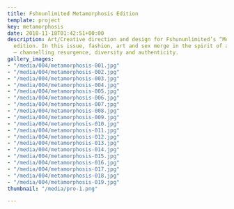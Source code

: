 ```yaml
---
title: Fshnunlimited Metamorphosis Edition
template: project
key: metamorphosis
date: 2018-11-18T01:42:51+00:00
description: Art/Creative direction and design for Fshununlimited’s “Metamorphosis”
  edition. In this issue, fashion, art and sex merge in the spirit of a renewed generation
  – channelling resurgence, diversity and authenticity.
gallery_images:
- "/media/004/metamorphosis-001.jpg"
- "/media/004/metamorphosis-002.jpg"
- "/media/004/metamorphosis-003.jpg"
- "/media/004/metamorphosis-004.jpg"
- "/media/004/metamorphosis-005.jpg"
- "/media/004/metamorphosis-006.jpg"
- "/media/004/metamorphosis-007.jpg"
- "/media/004/metamorphosis-008.jpg"
- "/media/004/metamorphosis-009.jpg"
- "/media/004/metamorphosis-010.jpg"
- "/media/004/metamorphosis-011.jpg"
- "/media/004/metamorphosis-012.jpg"
- "/media/004/metamorphosis-013.jpg"
- "/media/004/metamorphosis-014.jpg"
- "/media/004/metamorphosis-015.jpg"
- "/media/004/metamorphosis-016.jpg"
- "/media/004/metamorphosis-017.jpg"
- "/media/004/metamorphosis-018.jpg"
- "/media/004/metamorphosis-019.jpg"
thumbnail: "/media/pro-1.png"

---
```

